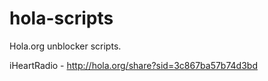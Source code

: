 hola-scripts
============

Hola.org unblocker scripts.

iHeartRadio - http://hola.org/share?sid=3c867ba57b74d3bd
